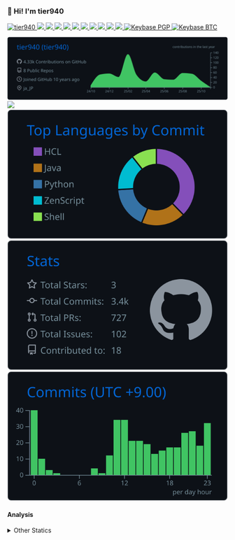 ### 👋 Hi! I'm tier940

<p align="left"> 
  <a href="https://github.com/tier940/tier940/">
    <img src="https://komarev.com/ghpvc/?username=tier940" alt="tier940" />
  </a>
  <a href="http://twitter.com/tier940">
    <img height="20" src="https://img.shields.io/twitter/follow/tier940?label=Twitter&logo=twitter&style=flat" />
  </a>
  <a href="https://github.com/tier940">
    <img height="20" src="https://img.shields.io/github/followers/tier940?label=follow&logo=github&style=flat" />
  </a>
  <a href="https://www.reddit.com/user/tier940">
    <img height="20" src="https://img.shields.io/reddit/user-karma/combined/tier940?label=Reddit&logo=reddit&style=flat" />
  </a>
  <a href="https://stackoverflow.com/users/17317833/tier940">
    <img height="20" src="https://img.shields.io/stackexchange/stackoverflow/r/17317833?label=StackOverflow&logo=stack-overflow&style=flat" />
  </a>
  <a href="https://zenn.dev/tier940">
    <img height="20" src="https://zenn.badge.nikaera.com/s/tier940/likes" />
  </a>
  <a href="https://zenn.dev/tier940">
    <img height="20" src="https://zenn.badge.nikaera.com/s/tier940/followers" />
  </a>
  <a href="https://zenn.dev/tier940">
    <img height="20" src="https://zenn.badge.nikaera.com/s/tier940/articles" />
  </a>
  <a href="http://qiita.com/tier940">
    <img height="20" src="https://qiita-badge.apiapi.app/s/tier940/posts.svg" />
  </a>
  <a href="http://qiita.com/tier940">
    <img height="20" src="https://qiita-badge.apiapi.app/s/tier940/contributions.svg" />
  </a>
  <a href="https://github.com/tier940/tier940/">
    <img height="20" src="https://github.com/tier940/tier940/actions/workflows/main.yml/badge.svg" />
  </a>
  <a href="https://keybase.io/tier940">
    <img alt="Keybase PGP" src="https://img.shields.io/keybase/pgp/tier940">
  </a>
  <a href="https://keybase.io/tier940">
    <img alt="Keybase BTC" src="https://img.shields.io/keybase/btc/tier940">
  </a>
</p>

[![](https://raw.githubusercontent.com/tier940/tier940/main/profile-summary-card-output/github_dark/0-profile-details.svg)](https://github.com/vn7n24fzkq/github-profile-summary-cards)
[![](https://raw.githubusercontent.com/tier940/tier940/main/profile-summary-card-output/github_dark/1-repos-per-language.svg)](https://github.com/vn7n24fzkq/github-profile-summary-cards) [![](https://raw.githubusercontent.com/tier940/tier940/main/profile-summary-card-output/github_dark/2-most-commit-language.svg)](https://github.com/vn7n24fzkq/github-profile-summary-cards)
[![](https://raw.githubusercontent.com/tier940/tier940/main/profile-summary-card-output/github_dark/3-stats.svg)](https://github.com/vn7n24fzkq/github-profile-summary-cards) [![](https://raw.githubusercontent.com/tier940/tier940/main/profile-summary-card-output/github_dark/4-productive-time.svg)](https://github.com/vn7n24fzkq/github-profile-summary-cards)


#### Analysis
<!-- <img height="150" src="https://github.com/tier940/tier940/blob/master/images/stat.svg" alt="Alternative Text"/> -->

<details>
  <summary>Other Statics</summary>
  <!--START_SECTION:waka-->
![Code Time](http://img.shields.io/badge/Code%20Time-4%2C310%20hrs%2049%20mins-blue)

**🐱 My GitHub Data** 

> 📦 34.7 kB Used in GitHub's Storage 
 > 
> 💼 Opted to Hire
 > 
> 📜 9 Public Repositories 
 > 
> 🔑 5 Private Repositories 
 > 
**I'm an Early 🐤** 

```text
🌞 Morning                2483 commits        ████░░░░░░░░░░░░░░░░░░░░░   16.25 % 
🌆 Daytime                5611 commits        █████████░░░░░░░░░░░░░░░░   36.73 % 
🌃 Evening                5601 commits        █████████░░░░░░░░░░░░░░░░   36.66 % 
🌙 Night                  1582 commits        ███░░░░░░░░░░░░░░░░░░░░░░   10.36 % 
```
📅 **I'm Most Productive on Saturday** 

```text
Monday                   1502 commits        ██░░░░░░░░░░░░░░░░░░░░░░░   09.83 % 
Tuesday                  2506 commits        ████░░░░░░░░░░░░░░░░░░░░░   16.40 % 
Wednesday                1873 commits        ███░░░░░░░░░░░░░░░░░░░░░░   12.26 % 
Thursday                 1618 commits        ███░░░░░░░░░░░░░░░░░░░░░░   10.59 % 
Friday                   2134 commits        ███░░░░░░░░░░░░░░░░░░░░░░   13.97 % 
Saturday                 2867 commits        █████░░░░░░░░░░░░░░░░░░░░   18.77 % 
Sunday                   2777 commits        █████░░░░░░░░░░░░░░░░░░░░   18.18 % 
```


📊 **This Week I Spent My Time On** 

```text
🕑︎ Time Zone: Asia/Tokyo

💬 Programming Languages: 
Other                    30 hrs 51 mins      █████████████████████░░░░   82.95 % 
Java                     4 hrs 54 mins       ███░░░░░░░░░░░░░░░░░░░░░░   13.17 % 
Markdown                 19 mins             ░░░░░░░░░░░░░░░░░░░░░░░░░   00.87 % 
Gradle                   13 mins             ░░░░░░░░░░░░░░░░░░░░░░░░░   00.60 % 
Groovy                   11 mins             ░░░░░░░░░░░░░░░░░░░░░░░░░   00.51 % 

🔥 Editors: 
Edge                     29 hrs 50 mins      ████████████████████░░░░░   80.23 % 
IntelliJ IDEA            6 hrs 2 mins        ████░░░░░░░░░░░░░░░░░░░░░   16.26 % 
Chrome                   1 hr 1 min          █░░░░░░░░░░░░░░░░░░░░░░░░   02.77 % 
VS Code                  16 mins             ░░░░░░░░░░░░░░░░░░░░░░░░░   00.74 % 

💻 Operating System: 
Windows                  36 hrs 10 mins      ████████████████████████░   97.23 % 
Unknown OS               1 hr 1 min          █░░░░░░░░░░░░░░░░░░░░░░░░   02.77 % 
```

**I Mostly Code in Java** 

```text
Java                     14 repos            ████████████░░░░░░░░░░░░░   48.28 % 
ZenScript                3 repos             ███░░░░░░░░░░░░░░░░░░░░░░   10.34 % 
Python                   2 repos             ██░░░░░░░░░░░░░░░░░░░░░░░   06.90 % 
Astro                    1 repo              █░░░░░░░░░░░░░░░░░░░░░░░░   03.45 % 
HTML                     1 repo              █░░░░░░░░░░░░░░░░░░░░░░░░   03.45 % 
```



**Timeline**

![Lines of Code chart](https://raw.githubusercontent.com/tier940/tier940/main/assets/bar_graph.png)


 Last Updated on 18/08/2024 01:26:18 UTC
<!--END_SECTION:waka-->
</details>

